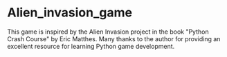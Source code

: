# Alien_invasion_game
This game is inspired by the Alien Invasion project in the book "Python Crash Course" by Eric Matthes. Many thanks to the author for providing an excellent resource for learning Python game development.
